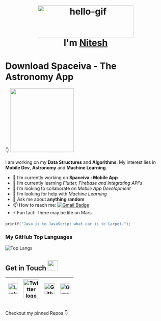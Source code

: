 <h1 align="center"> <img src="https://github.com/sainiteshb/sainiteshb/blob/master/assets/hello.gif" alt="hello-gif" width="300px" height="100px" ><br >I'm <a href="https://www.linkedin.com/in/sai-nitesh-684b271a5"> Nitesh </a> </h1>

<h1> Download Spaceiva - The Astronomy App </h1> 👇
<a href="https://play.google.com/store/apps/details?id=nitesh.spaceiva"><img src="https://play.google.com/intl/en_us/badges/static/images/badges/en_badge_web_generic.png" width="200"></img></a>

I am working on my **Data Structures** and **Algorithms**. My interest lies in **Mobile Dev**, **Astronomy** and **Machine Learning**.

- 🔭 I’m currently working on **Spaceiva : Mobile App**
- 🌱 I’m currently learning  *Flutter, Firebase and integrating API's*
- 👯 I’m looking to collaborate on *Mobile App Development* 
- 🤔 I’m looking for help with *Machine Learning*
- 💬 Ask me about **anything random**
- 📫 How to reach me: [![Gmail Badge](https://img.shields.io/badge/-sainitesh321@gmail.com-c14438?style=flat-square&logo=Gmail&logoColor=white&link=mailto:sainitesh321@gmail.com)](mailto:sainitesh321@gmail.com)
- ⚡ Fun fact: There may be life on Mars.

```C
printf("Java is to JavaScript what car is to Carpet.");
```

### My GitHub Top Languages 
![Top Langs](https://github-readme-stats.vercel.app/api/top-langs/?username=sainiteshb&hide=css,html&layout=compact&theme=dracula)
<br>
<h2>
Get in Touch <img src="https://github.com/sainiteshb/sainiteshb/blob/master/assets/Handshake.gif" height="32px">
</h2>

| [<img src="https://github.com/sainiteshb/sainiteshb/blob/master/assets/Linkedin.svg" alt="Linkedin Logo" width="32">](https://www.linkedin.com/in/sai-nitesh-684b271a5) |  [<img src="https://github.com/sainiteshb/sainiteshb/blob/master/assets/twitter.svg" alt="Twitter logo" width="50" height="60">](https://twitter.com/SaiNitesh13)| [<img src="https://cdn.svgporn.com/logos/github-icon.svg" alt="Github logo" width="34">](https://github.com/sainiteshb) | [<img src="https://github.com/sainiteshb/sainiteshb/blob/master/assets/Gmail.svg" alt="Gmail logo" height="32">](mailto:sainitesh321@gmail.com)
|:---:|:---:|:---:|:---:|

<br>
Checkout my pinned Repos 👇
